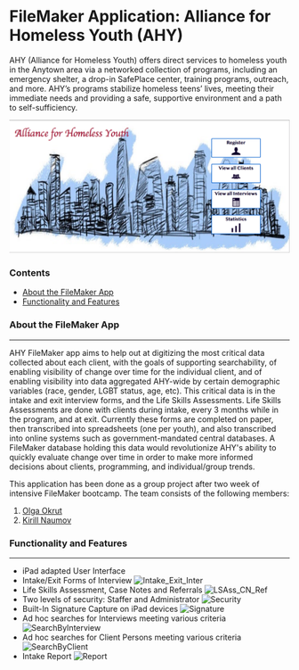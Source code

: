 # FileMaker Application: Alliance for Homeless Youth (AHY)

AHY (Alliance for Homeless Youth) offers direct services to homeless youth in the Anytown area
via a networked collection of programs, including an emergency shelter, a drop-in SafePlace center,
training programs, outreach, and more. AHY’s programs stabilize homeless teens’ lives,
meeting their immediate needs and providing a safe, supportive environment and a path to self-sufficiency.

![HomePage](/img/HomePage.png)

### Contents
* [About the FileMaker App](#About-the-FileMaker-App)
* [Functionality and Features](#Functionality-and-Features)


### About the FileMaker App
-------------------------------
AHY FileMaker app aims to help out at digitizing the most critical data collected about each client,
with the goals of supporting searchability, of enabling visibility of change over time
for the individual client, and of enabling visibility into data aggregated AHY-wide by certain
demographic variables (race, gender, LGBT status, age, etc). This critical data is in the intake
and exit interview forms, and the Life Skills Assessments. Life Skills Assessments are done with clients
during intake, every 3 months while in the program, and at exit.
Currently these forms are completed on paper, then transcribed into spreadsheets (one per youth),
and also transcribed into online systems such as government-mandated central databases.
A FileMaker database holding this data would revolutionize AHY's ability to quickly evaluate change
over time in order to make more informed decisions about clients, programming, and individual/group trends.

This application has been done as a group project after two week of intensive FileMaker bootcamp. The team consists of the following members:
1. [Olga Okrut][1]
2. [Kirill Naumov][2]

### Functionality and Features
----------------------------------
* iPad adapted User Interface
* Intake/Exit Forms of Interview
![Intake_Exit_Inter](/img/Intake_Exit_Inter)
* Life Skills Assessment, Case Notes and Referrals
![LSAss_CN_Ref](/img/LSAss_CN_Ref)
* Two levels of security: Staffer and Administrator
![Security](/img/Security)
* Built-In Signature Capture on iPad devices
![Signature](/img/Signature)
* Ad hoc searches for Interviews meeting various criteria
![SearchByInterview](/img/SearchByInterview)
* Ad hoc searches for Client Persons meeting various criteria
![SearchByClient](/img/SearchByClient)
* Intake Report
![Report](/img/Report)


[1]: https://github.com/olgOk
[2]: https://github.com/KirillVNaumov
